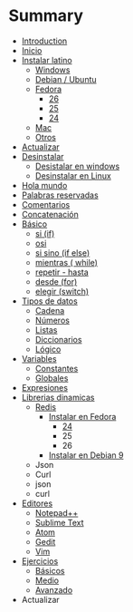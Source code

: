 # Summary

* [Introduction](README.md)
* [Inicio](inicio.md)
* [Instalar latino](introduccion/instalar_latino.md)
  * [Windows](introduccion/instalar_latino/windows.md)
  * [Debian / Ubuntu](introduccion/instalar_latino/debian-ubuntu.md)
  * [Fedora](introduccion/instalar_latino/fedora-centos.md)
    * [26](introduccion/instalar_latino/fedora-centos/26.md)
    * [25](introduccion/instalar_latino/fedora-centos/25.md)
    * [24](introduccion/instalar_latino/fedora-centos/24.md)
  * [Mac](introduccion/instalar_latino/mac.md)
  * [Otros](introduccion/instalar_latino/otros.md)
* [Actualizar](actualizar.md)
* [Desinstalar](desinstalar.md)
  * [Desistalar en windows](desinstalar/desistalar-en-windows.md)
  * [Desinstalar en Linux](desinstalar/desinstalar-en-linux.md)
* [Hola mundo](hola_mundo.md)
* [Palabras reservadas](palabras-reservadas.md)
* [Comentarios](comentarios.md)
* [Concatenación](concatenacion.md)
* [Básico](basico.md)
  * [si \(if\)](si_if.md)
  * [osi](osi.md)
  * [si sino \(if else\)](si_sino_if_else.md)
  * [mientras \( while\)](mientras__while.md)
  * [repetir - hasta](repetir.md)
  * [desde \(for\)](desde.md)
  * [elegir \(switch\)](elejir.md)
* [Tipos de datos](tipos_de_datos.md)
  * [Cadena](tipos_de_datos/cadena.md)
  * [Números](tipos_de_datos/numeros.md)
  * [Listas](listas.md)
  * [Diccionarios](tipos_de_datos/diccionarios.md)
  * [Lógico](tipos_de_datos/logico.md)
* [Variables](variables.md)
  * [Constantes](constantes.md)
  * [Globales](globales.md)
* [Expresiones](expresiones.md)
* [Librerias dinamicas](librerias-dinamicas.md)
  * [Redis](librerias-dinamicas/redis.md)
    * [Instalar en Fedora](librerias-dinamicas/redis/instalar-en-fedora.md)
      * [24](librerias-dinamicas/redis/instalar-en-fedora/24.md)
      * 25
      * 26
    * [Instalar en Debian 9](librerias-dinamicas/redis/instalar-en-debian.md)
  * Json
  * Curl
  * json
  * curl
* [Editores](latino_en.md)
  * [Notepad++](notepad++.md)
  * [Sublime Text](sublimetext.md)
  * [Atom](atom.md)
  * [Gedit](gedit.md)
  * [Vim](vim.md)
* [Ejercicios](ejercicios.md)
  * [Básicos](basicos.md)
  * [Medio](medio.md)
  * [Avanzado](avanzado.md)
* Actualizar

